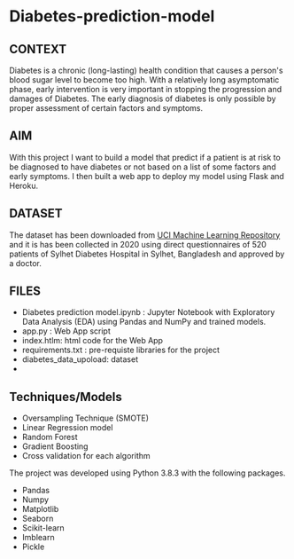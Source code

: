 # Diabetes-prediction-model

## CONTEXT
Diabetes is a chronic (long-lasting) health condition that causes a person's blood sugar level to become too high. 
With a relatively long asymptomatic phase, early intervention is very important in stopping the progression and damages of Diabetes. The early diagnosis of diabetes is only possible by proper assessment of certain factors and symptoms.

## AIM
With this project I want to build a model that predict if a patient is at risk to be diagnosed to have diabetes or not based on a list of some factors and early symptoms. I then built a web app to deploy my model using Flask and Heroku.

## DATASET

The dataset has been downloaded from  [UCI Machine Learning Repository ](https://archive.ics.uci.edu/ml/datasets/Early+stage+diabetes+risk+prediction+dataset.#) and it is has been collected in 2020 using direct questionnaires of 520 patients of Sylhet Diabetes Hospital in Sylhet, Bangladesh and approved by a doctor.

## FILES
- Diabetes prediction model.ipynb : Jupyter Notebook with Exploratory Data Analysis (EDA) using Pandas and NumPy and trained models.
- app.py : Web App script
- index.htlm: html code for the Web App
- requirements.txt : pre-requiste libraries for the project
- diabetes_data_upoload: dataset 
- 


## Techniques/Models
- Oversampling Technique (SMOTE)
- Linear Regression model
- Random Forest
- Gradient Boosting
- Cross validation for each algorithm

The project was developed using Python 3.8.3 with the following packages.

- Pandas
- Numpy
- Matplotlib
- Seaborn
- Scikit-learn
- Imblearn
- Pickle
